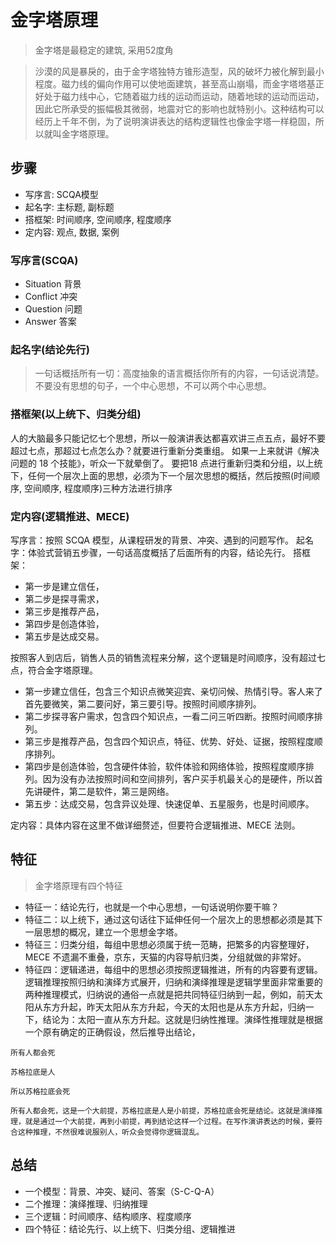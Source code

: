 # 金字塔原理

> 金字塔是最稳定的建筑, 采用52度角

> 沙漠的风是暴戾的，由于金字塔独特方锥形造型，风的破坏力被化解到最小程度。磁力线的偏向作用可以使地面建筑，甚至高山崩塌，而金字塔塔基正好处于磁力线中心，它随着磁力线的运动而运动，随着地球的运动而运动，因此它所承受的振幅极其微弱，地震对它的影响也就特别小。这种结构可以经历上千年不倒，为了说明演讲表达的结构逻辑性也像金字塔一样稳固，所以就叫金字塔原理。

## 步骤

- 写序言: SCQA模型
- 起名字: 主标题, 副标题
- 搭框架: 时间顺序, 空间顺序, 程度顺序
- 定内容: 观点, 数据, 案例

### 写序言(SCQA)

- Situation 背景
- Conflict 冲突
- Question 问题
- Answer 答案

### 起名字(结论先行)

> 一句话概括所有一切：高度抽象的语言概括你所有的内容，一句话说清楚。
> 不要没有思想的句子，一个中心思想，不可以两个中心思想。

### 搭框架(以上统下、归类分组)

人的大脑最多只能记忆七个思想，所以一般演讲表达都喜欢讲三点五点，最好不要超过七点，那超过七点怎么办？就要进行重新分类重组。
如果一上来就讲《解决问题的 18 个技能》，听众一下就晕倒了。
要把18 点进行重新归类和分组，以上统下，任何一个层次上面的思想，必须为下一个层次思想的概括，然后按照(时间顺序, 空间顺序, 程度顺序)三种方法进行排序

### 定内容(逻辑推进、MECE)

写序言：按照 SCQA 模型，从课程研发的背景、冲突、遇到的问题写作。
起名字：体验式营销五步骤，一句话高度概括了后面所有的内容，结论先行。
搭框架：
  - 第一步是建立信任，
  - 第二步是探寻需求，
  - 第三步是推荐产品，
  - 第四步是创造体验，
  - 第五步是达成交易。

按照客人到店后，销售人员的销售流程来分解，这个逻辑是时间顺序，没有超过七点，符合金字塔原理。

- 第一步建立信任，包含三个知识点微笑迎宾、亲切问候、热情引导。客人来了首先要微笑，第二要问好，第三要引导。按照时间顺序排列。
- 第二步探寻客户需求，包含四个知识点，一看二问三听四断。按照时间顺序排列。
- 第三步是推荐产品，包含四个知识点，特征、优势、好处、证据，按照程度顺序排列。
- 第四步是创造体验，包含硬件体验，软件体验和网络体验，按照程度顺序排列。因为没有办法按照时间和空间排列，客户买手机最关心的是硬件，所以首先讲硬件，第二是软件，第三是网络。
- 第五步：达成交易，包含异议处理、快速促单、五星服务，也是时间顺序。

定内容：具体内容在这里不做详细赘述，但要符合逻辑推进、MECE 法则。

## 特征

> 金字塔原理有四个特征

- 特征一：结论先行，也就是一个中心思想，一句话说明你要干嘛？
- 特征二：以上统下，通过这句话往下延伸任何一个层次上的思想都必须是其下一层思想的概况，建立一个思想金字塔。
- 特征三：归类分组，每组中思想必须属于统一范畴，把繁多的内容整理好，MECE 不遗漏不重叠，京东，天猫的内容导航归类，分组就做的非常好。
- 特征四：逻辑递进，每组中的思想必须按照逻辑推进，所有的内容要有逻辑。逻辑推理按照归纳和演绎方式展开，归纳和演绎推理是逻辑学里面非常重要的两种推理模式，归纳说的通俗一点就是把共同特征归纳到一起，例如，前天太阳从东方升起，昨天太阳从东方升起，今天的太阳也是从东方升起，归纳一下，结论为：太阳一直从东方升起。这就是归纳性推理。演绎性推理就是根据一个原有确定的正确假设，然后推导出结论，

```
所有人都会死

苏格拉底是人

所以苏格拉底会死

所有人都会死，这是一个大前提，苏格拉底是人是小前提，苏格拉底会死是结论。这就是演绎推理，就是通过一个大前提，再到小前提，再到结论这样一个过程。在写作演讲表达的时候，要符合这种推理，不然很难说服别人，听众会觉得你逻辑混乱。
```

## 总结

- 一个模型：背景、冲突、疑问、答案（S-C-Q-A）
- 二个推理：演绎推理、归纳推理
- 三个逻辑：时间顺序、结构顺序、程度顺序
- 四个特征：结论先行、以上统下、归类分组、逻辑推进
